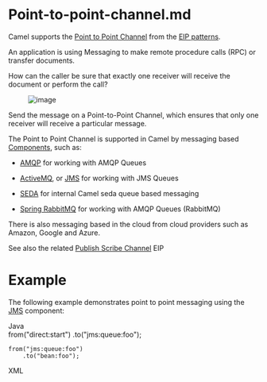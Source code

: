 # Point-to-point-channel.md

Camel supports the [Point to Point
Channel](http://www.enterpriseintegrationpatterns.com/PointToPointChannel.html)
from the [EIP patterns](#enterprise-integration-patterns.adoc).

An application is using Messaging to make remote procedure calls (RPC)
or transfer documents.

How can the caller be sure that exactly one receiver will receive the
document or perform the call?

<figure>
<img src="eip/PointToPointSolution.gif" alt="image" />
</figure>

Send the message on a Point-to-Point Channel, which ensures that only
one receiver will receive a particular message.

The Point to Point Channel is supported in Camel by messaging based
[Components](#ROOT:index.adoc), such as:

-   [AMQP](#ROOT:amqp-component.adoc) for working with AMQP Queues

-   [ActiveMQ](#ROOT:jms-component.adoc), or
    [JMS](#ROOT:jms-component.adoc) for working with JMS Queues

-   [SEDA](#ROOT:seda-component.adoc) for internal Camel seda queue
    based messaging

-   [Spring RabbitMQ](#ROOT:spring-rabbitmq-component.adoc) for working
    with AMQP Queues (RabbitMQ)

There is also messaging based in the cloud from cloud providers such as
Amazon, Google and Azure.

See also the related [Publish Scribe
Channel](#publish-subscribe-channel.adoc) EIP

# Example

The following example demonstrates point to point messaging using the
[JMS](#ROOT:jms-component.adoc) component:

Java  
from("direct:start")
.to("jms:queue:foo");

    from("jms:queue:foo")
        .to("bean:foo");

XML  
<routes>  
<route>  
<from uri="direct:start"/>  
<to uri="jms:queue:foo"/>  
</route>  
<route>  
<from uri="jms:queue:foo"/>  
<to uri="bean:foo"/>  
</route>  
</routes>
